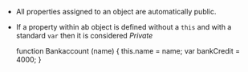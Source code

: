 * All properties assigned to an object are automatically public.
* If a property within ab object is defined without a `this` and with a standard `var` then it is considered _Private_

    function Bankaccount (name) {
      this.name = name;
      var bankCredit = 4000;
     }